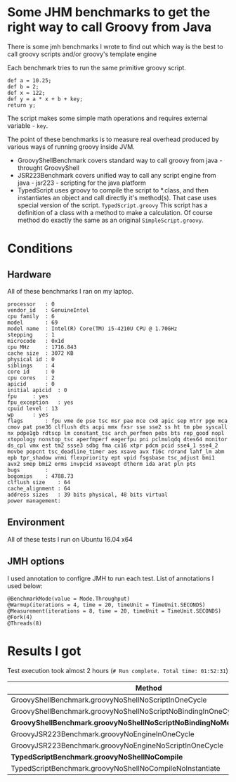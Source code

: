 # Some JHM benchmarks to get the right way to call Groovy from Java #
There is some jmh benchmarks I wrote to find out which way is the best to call groovy scripts and/or groovy's template engine

Each benchmark tries to run the same primitive groovy script. 

```
def a = 10.25;
def b = 2;
def x = 122;
def y = a * x + b + key;
return y;
```

The script makes some simple math operations and requires external variable - ``key``.

The point of these benchmarks is to measure real overhead produced by various ways of running groovy inside JVM.

* GroovyShellBenchmark covers standard way to call groovy from java - throught GroovyShell
* JSR223Benchmark covers unified way to call any script engine from java - jsr223 - scripting for the java platform
* TypedScript uses groovy to compile the script to *.class, and then instantiates an object and call directly it's method(s). 
That case uses special version of the script. `TypedScript.groovy` This script has a definition of a class with a method to make a calculation.
Of course method do exactly the same as an original `SimpleScript.groovy`.

# Conditions #
## Hardware ##
All of these benchmarks I ran on my laptop.
```
processor	: 0
vendor_id	: GenuineIntel
cpu family	: 6
model		: 69
model name	: Intel(R) Core(TM) i5-4210U CPU @ 1.70GHz
stepping	: 1
microcode	: 0x1d
cpu MHz		: 1716.843
cache size	: 3072 KB
physical id	: 0
siblings	: 4
core id		: 0
cpu cores	: 2
apicid		: 0
initial apicid	: 0
fpu		: yes
fpu_exception	: yes
cpuid level	: 13
wp		: yes
flags		: fpu vme de pse tsc msr pae mce cx8 apic sep mtrr pge mca cmov pat pse36 clflush dts acpi mmx fxsr sse sse2 ss ht tm pbe syscall nx pdpe1gb rdtscp lm constant_tsc arch_perfmon pebs bts rep_good nopl xtopology nonstop_tsc aperfmperf eagerfpu pni pclmulqdq dtes64 monitor ds_cpl vmx est tm2 ssse3 sdbg fma cx16 xtpr pdcm pcid sse4_1 sse4_2 movbe popcnt tsc_deadline_timer aes xsave avx f16c rdrand lahf_lm abm epb tpr_shadow vnmi flexpriority ept vpid fsgsbase tsc_adjust bmi1 avx2 smep bmi2 erms invpcid xsaveopt dtherm ida arat pln pts
bugs		:
bogomips	: 4788.73
clflush size	: 64
cache_alignment	: 64
address sizes	: 39 bits physical, 48 bits virtual
power management:
```
## Environment ##
All of these tests I run on Ubuntu 16.04 x64

## JMH options ##
I used annotation to configre JMH to run each test. 
List of annotations I used below:
```
@BenchmarkMode(value = Mode.Throughput)
@Warmup(iterations = 4, time = 20, timeUnit = TimeUnit.SECONDS)
@Measurement(iterations = 8, time = 20, timeUnit = TimeUnit.SECONDS)
@Fork(4)
@Threads(8)
```

# Results I got #
Test execution took almost 2 hours (``# Run complete. Total time: 01:52:31``)

| Method                                                                        | Score          | Error          | Units |
|-------------------------------------------------------------------------------|----------------|----------------|-------|
|GroovyShellBenchmark.groovyNoShellNoScriptInOneCycle                           |3380448.142     | ±107825.500    | ops/s |
|GroovyShellBenchmark.groovyNoShellNoScriptNoBindingInOneCycle                  |3782839.491     | ±109339.793    | ops/s |
|**GroovyShellBenchmark.groovyNoShellNoScriptNoBindingNoMethodInOneCycle**      |**3759805.032** | **±35432.064** | ops/s |
|GroovyJSR223Benchmark.groovyNoEngineInOneCycle                                 |132404.812      | ±1534.816      | ops/s |
|GroovyJSR223Benchmark.groovyNoEngineNoScriptInOneCycle                         |133206.002      | ±1647.096      | ops/s |
|**TypedScriptBenchmark.groovyNoShellNoCompile**                                |**3319700.567** | **±46150.756** | ops/s |
|TypedScriptBenchmark.groovyNoShellNoCompileNoInstantiate                       |3836564.333     | ±135134.920    | ops/s |

